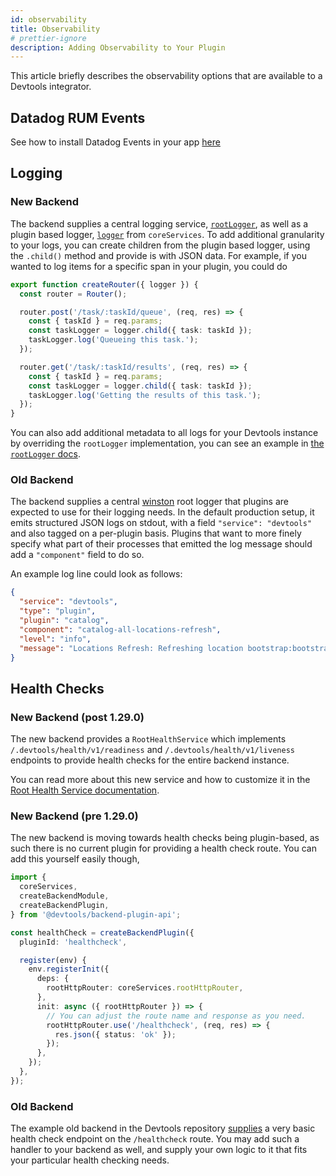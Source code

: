 ```yaml
---
id: observability
title: Observability
# prettier-ignore
description: Adding Observability to Your Plugin
---
```


This article briefly describes the observability options that are available to a
Devtools integrator.

## Datadog RUM Events

See how to install Datadog Events in your app
[here](../integrations/datadog-rum/installation.md)

## Logging

### New Backend

The backend supplies a central logging service,
[`rootLogger`](../backend-system/core-services/root-logger.md), as well as a plugin
based logger, [`logger`](../backend-system/core-services/logger.md) from `coreServices`.
To add additional granularity to your logs, you can create children from the plugin
based logger, using the `.child()` method and provide is with JSON data. For example,
if you wanted to log items for a specific span in your plugin, you could do

```ts
export function createRouter({ logger }) {
  const router = Router();

  router.post('/task/:taskId/queue', (req, res) => {
    const { taskId } = req.params;
    const taskLogger = logger.child({ task: taskId });
    taskLogger.log('Queueing this task.');
  });

  router.get('/task/:taskId/results', (req, res) => {
    const { taskId } = req.params;
    const taskLogger = logger.child({ task: taskId });
    taskLogger.log('Getting the results of this task.');
  });
}
```

You can also add additional metadata to all logs for your Devtools instance by
overriding the `rootLogger` implementation, you can see an example in
[the `rootLogger` docs](../backend-system/core-services/root-logger.md#configuring-the-service).

### Old Backend

The backend supplies a central [winston](https://github.com/winstonjs/winston)
root logger that plugins are expected to use for their logging needs. In the
default production setup, it emits structured JSON logs on stdout, with a field
`"service": "devtools"` and also tagged on a per-plugin basis. Plugins that
want to more finely specify what part of their processes that emitted the log
message should add a `"component"` field to do so.

An example log line could look as follows:

```json
{
  "service": "devtools",
  "type": "plugin",
  "plugin": "catalog",
  "component": "catalog-all-locations-refresh",
  "level": "info",
  "message": "Locations Refresh: Refreshing location bootstrap:bootstrap"
}
```

## Health Checks

### New Backend (post 1.29.0)

The new backend provides a `RootHealthService` which implements
`/.devtools/health/v1/readiness` and `/.devtools/health/v1/liveness` endpoints
to provide health checks for the entire backend instance.

You can read more about this new service and how to customize it in the
[Root Health Service documentation](../backend-system/core-services/root-health.md).

### New Backend (pre 1.29.0)

The new backend is moving towards health checks being plugin-based, as such there is no
current plugin for providing a health check route. You can add this yourself easily though,

```ts
import {
  coreServices,
  createBackendModule,
  createBackendPlugin,
} from '@devtools/backend-plugin-api';

const healthCheck = createBackendPlugin({
  pluginId: 'healthcheck',

  register(env) {
    env.registerInit({
      deps: {
        rootHttpRouter: coreServices.rootHttpRouter,
      },
      init: async ({ rootHttpRouter }) => {
        // You can adjust the route name and response as you need.
        rootHttpRouter.use('/healthcheck', (req, res) => {
          res.json({ status: 'ok' });
        });
      },
    });
  },
});
```

### Old Backend

The example old backend in the Devtools repository
[supplies](https://github.com/khulnasoft/devtools/blob/bc18571b7a742863a770b2a54e785d6bbef7e184/packages/backend/src/index.ts#L99)
a very basic health check endpoint on the `/healthcheck` route. You may add such
a handler to your backend as well, and supply your own logic to it that fits
your particular health checking needs.
